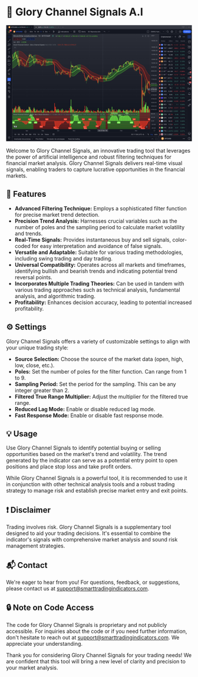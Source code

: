 # 🚀 Glory Channel Signals A.I

![Glory Channel Signals](Glory%20Channel%20Signals%201D.png)

Welcome to Glory Channel Signals, an innovative trading tool that leverages the power of artificial intelligence and robust filtering techniques for financial market analysis. Glory Channel Signals delivers real-time visual signals, enabling traders to capture lucrative opportunities in the financial markets.

## 🌟 Features 

- **Advanced Filtering Technique:** Employs a sophisticated filter function for precise market trend detection.
- **Precision Trend Analysis:** Harnesses crucial variables such as the number of poles and the sampling period to calculate market volatility and trends.
- **Real-Time Signals:** Provides instantaneous buy and sell signals, color-coded for easy interpretation and avoidance of false signals.
- **Versatile and Adaptable:** Suitable for various trading methodologies, including swing trading and day trading.
- **Universal Compatibility:** Operates across all markets and timeframes, identifying bullish and bearish trends and indicating potential trend reversal points.
- **Incorporates Multiple Trading Theories:** Can be used in tandem with various trading approaches such as technical analysis, fundamental analysis, and algorithmic trading.
- **Profitability:** Enhances decision accuracy, leading to potential increased profitability.

## ⚙️ Settings

Glory Channel Signals offers a variety of customizable settings to align with your unique trading style:

- **Source Selection:** Choose the source of the market data (open, high, low, close, etc.).
- **Poles:** Set the number of poles for the filter function. Can range from 1 to 9.
- **Sampling Period:** Set the period for the sampling. This can be any integer greater than 2.
- **Filtered True Range Multiplier:** Adjust the multiplier for the filtered true range.
- **Reduced Lag Mode:** Enable or disable reduced lag mode.
- **Fast Response Mode:** Enable or disable fast response mode.

## 💡 Usage

Use Glory Channel Signals to identify potential buying or selling opportunities based on the market's trend and volatility. The trend generated by the indicator can serve as a potential entry point to open positions and place stop loss and take profit orders. 

While Glory Channel Signals is a powerful tool, it is recommended to use it in conjunction with other technical analysis tools and a robust trading strategy to manage risk and establish precise market entry and exit points. 

## ❗ Disclaimer

Trading involves risk. Glory Channel Signals is a supplementary tool designed to aid your trading decisions. It's essential to combine the indicator's signals with comprehensive market analysis and sound risk management strategies.

## 📬 Contact

We're eager to hear from you! For questions, feedback, or suggestions, please contact us at support@smarttradingindicators.com.

## 🔒 Note on Code Access

The code for Glory Channel Signals is proprietary and not publicly accessible. For inquiries about the code or if you need further information, don't hesitate to reach out at support@smarttradingindicators.com. We appreciate your understanding.

Thank you for considering Glory Channel Signals for your trading needs! We are confident that this tool will bring a new level of clarity and precision to your market analysis.
